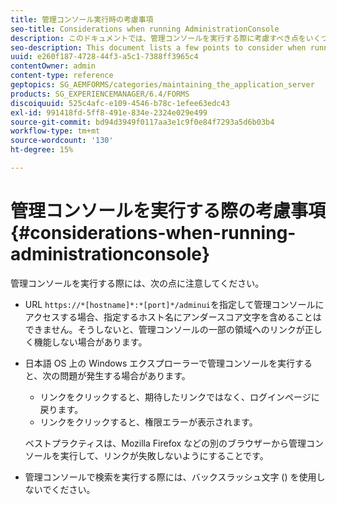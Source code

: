 ```yaml
---
title: 管理コンソール実行時の考慮事項
seo-title: Considerations when running AdministrationConsole
description: このドキュメントでは、管理コンソールを実行する際に考慮すべき点をいくつか示します。
seo-description: This document lists a few points to consider when running Administration Console.
uuid: e260f187-4728-44f3-a5c1-7388ff3965c4
contentOwner: admin
content-type: reference
geptopics: SG_AEMFORMS/categories/maintaining_the_application_server
products: SG_EXPERIENCEMANAGER/6.4/FORMS
discoiquuid: 525c4afc-e109-4546-b78c-1efee63edc43
exl-id: 991418fd-5ff8-491e-834e-2324e029e499
source-git-commit: bd94d3949f0117aa3e1c9f0e84f7293a5d6b03b4
workflow-type: tm+mt
source-wordcount: '130'
ht-degree: 15%

---
```


# 管理コンソールを実行する際の考慮事項 {#considerations-when-running-administrationconsole}

管理コンソールを実行する際には、次の点に注意してください。

* URL `https://*[hostname]*:*[port]*/adminui`を指定して管理コンソールにアクセスする場合、指定するホスト名にアンダースコア文字を含めることはできません。そうしないと、管理コンソールの一部の領域へのリンクが正しく機能しない場合があります。
* 日本語 OS 上の Windows エクスプローラーで管理コンソールを実行すると、次の問題が発生する場合があります。

   * リンクをクリックすると、期待したリンクではなく、ログインページに戻ります。
   * リンクをクリックすると、権限エラーが表示されます。

   ベストプラクティスは、Mozilla Firefox などの別のブラウザーから管理コンソールを実行して、リンクが失敗しないようにすることです。

* 管理コンソールで検索を実行する際には、バックスラッシュ文字 () を使用しないでください。
